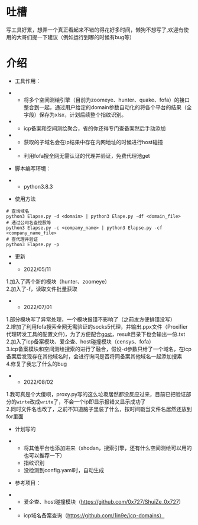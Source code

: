 # 吐槽
写工具好累，想弄一个真正看起来不错的得花好多时间，懒狗不想写了,欢迎有使用的大哥们提一下建议（例如运行到哪的时候有bug等）

# 介绍
- 工具作用：
- - 将多个空间测绘引擎（目前为zoomeye、hunter、quake、fofa）的接口整合到一起，通过用户给定的domain参数自动化的将各个平台的结果（全字段）保存为xlsx，计划后续整个指纹识别。
- - icp备案和空间测绘聚合，省的你还得专门查备案然后手动添加
- - 获取的子域名会在ip结果中存在内网地址的时候进行host碰撞
- - 利用fofa搜全网无需认证的代理并验证，免费代理池get

- 脚本编写环境：

- - python3.8.3

- 使用方法
```
# 查询域名
python3 Elapse.py -d <domain> | python3 Elape.py -df <domain_file>
# 通过公司名查控股等
python3 Elapse.py -c <company_name> | python3 Elapse.py -cf <company_name_file>
# 查代理并验证
python3 Elapse.py -p
```
- 更新
- - 2022/05/11

1.加入了两个新的模块（hunter、zoomeye）<br>
2.加入了-f，读取文件批量获取<br>

- - 2022/07/01

1.部分模块写了异常处理，一个模块报错不影响了（之前发方便排错没写）<br>
2.增加了利用fofa搜索全网无需验证的socks5代理，并输出.ppx文件（Proxifier代理转发工具的配置文件)，为了方便配合[gost](https://github.com/ginuerzh/gost)，result目录下也会输出一份.txt<br>
2.加入了icp备案模块、爱企查、host碰撞模块（censys、fofa）<br>
3.icp备案模块和空间测绘搜索的进行了融合，假设-d参数只给了一个域名，在icp备案后发现存在其他域名时，会进行询问是否将同备案其他域名一起添加搜素<br>
4.修复了我忘了什么的bug<br>

- - 2022/08/02

1.我可真是个大傻呗，proxy.py写的这么垃圾居然都没反应过来，目前已把验证部分的`wirte`改成`write`了，不会一个ip即显示报错又显示成功了<br>
2.同时文件名也改了，之前不知道脑子里装了什么，按时间戳当文件名居然还放到for里面<br>

- 计划写的
- - 将其他平台也添加进来（shodan，搜索引擎，还有什么空间测绘可以用的也可以推荐一下）
  - 指纹识别
  - 没检测到config.yaml时，自动生成

- 参考项目：
- - 爱企查、host碰撞模块（https://github.com/0x727/ShuiZe_0x727) 
- - icp域名备案查询（https://github.com/1in9e/icp-domains）
